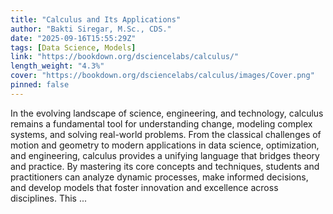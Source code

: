 ```yaml
---
title: "Calculus and Its Applications"
author: "Bakti Siregar, M.Sc., CDS."
date: "2025-09-16T15:55:29Z"
tags: [Data Science, Models]
link: "https://bookdown.org/dsciencelabs/calculus/"
length_weight: "4.3%"
cover: "https://bookdown.org/dsciencelabs/calculus/images/Cover.png"
pinned: false
---
```


In the evolving landscape of science, engineering, and technology, calculus remains a fundamental tool for understanding change, modeling complex systems, and solving real-world problems. From the classical challenges of motion and geometry to modern applications in data science, optimization, and engineering, calculus provides a unifying language that bridges theory and practice. By mastering its core concepts and techniques, students and practitioners can analyze dynamic processes, make informed decisions, and develop models that foster innovation and excellence across disciplines. This ...
